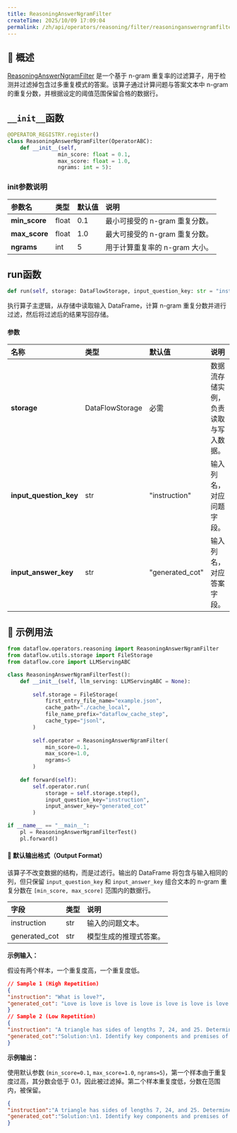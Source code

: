 ```yaml
---
title: ReasoningAnswerNgramFilter
createTime: 2025/10/09 17:09:04
permalink: /zh/api/operators/reasoning/filter/reasoninganswerngramfilter/
---
```


## 📘 概述

[ReasoningAnswerNgramFilter](https://github.com/OpenDCAI/DataFlow/blob/main/dataflow/operators/reasoning/filter/reasoning_answer_ngram_filter.py) 是一个基于 n-gram 重复率的过滤算子，用于检测并过滤掉包含过多重复模式的答案。该算子通过计算问题与答案文本中 n-gram 的重复分数，并根据设定的阈值范围保留合格的数据行。

## `__init__`函数

```python
@OPERATOR_REGISTRY.register()
class ReasoningAnswerNgramFilter(OperatorABC):
    def __init__(self,
                min_score: float = 0.1,
                max_score: float = 1.0,
                ngrams: int = 5):
```

### init参数说明

| 参数名          | 类型  | 默认值 | 说明                           |
| :-------------- | :---- | :----- | :----------------------------- |
| **min_score**   | float | 0.1    | 最小可接受的 n-gram 重复分数。 |
| **max_score**   | float | 1.0    | 最大可接受的 n-gram 重复分数。 |
| **ngrams**      | int   | 5      | 用于计算重复率的 n-gram 大小。 |

## run函数

```python
def run(self, storage: DataFlowStorage, input_question_key: str = "instruction", input_answer_key: str = "generated_cot")
```

执行算子主逻辑，从存储中读取输入 DataFrame，计算 n-gram 重复分数并进行过滤，然后将过滤后的结果写回存储。

#### 参数

| 名称                   | 类型            | 默认值          | 说明                       |
| :--------------------- | :-------------- | :-------------- | :------------------------- |
| **storage**            | DataFlowStorage | 必需            | 数据流存储实例，负责读取与写入数据。 |
| **input_question_key** | str             | "instruction"   | 输入列名，对应问题字段。   |
| **input_answer_key**   | str             | "generated_cot" | 输入列名，对应答案字段。   |

## 🧠 示例用法

```python
from dataflow.operators.reasoning import ReasoningAnswerNgramFilter
from dataflow.utils.storage import FileStorage
from dataflow.core import LLMServingABC

class ReasoningAnswerNgramFilterTest():
    def __init__(self, llm_serving: LLMServingABC = None):
        
        self.storage = FileStorage(
            first_entry_file_name="example.json",
            cache_path="./cache_local",
            file_name_prefix="dataflow_cache_step",
            cache_type="jsonl",
        )
        
        self.operator = ReasoningAnswerNgramFilter(
            min_score=0.1,
            max_score=1.0,
            ngrams=5
        )   
        
    def forward(self):
        self.operator.run(
            storage = self.storage.step(),
            input_question_key="instruction",
            input_answer_key="generated_cot"
        )

if __name__ == "__main__":
    pl = ReasoningAnswerNgramFilterTest()
    pl.forward()
```

#### 🧾 默认输出格式（Output Format）

该算子不改变数据的结构，而是过滤行。输出的 DataFrame 将包含与输入相同的列，但只保留 `input_question_key` 和 `input_answer_key` 组合文本的 n-gram 重复分数在 `[min_score, max_score]` 范围内的数据行。

| 字段          | 类型 | 说明       |
| :------------ | :--- | :--------- |
| instruction   | str  | 输入的问题文本。 |
| generated_cot | str  | 模型生成的推理式答案。 |

**示例输入：**

假设有两个样本，一个重复度高，一个重复度低。

```json
// Sample 1 (High Repetition)
{
"instruction": "What is love?",
"generated_cot": "Love is love is love is love is love is love is love is love."
}
// Sample 2 (Low Repetition)
{
"instruction": "A triangle has sides of lengths 7, 24, and 25. Determine if it is a right triangle.",
"generated_cot":"Solution:\n1. Identify key components and premises of the task\n→ Sides of the triangle are 7, 24, and 25.\n\n2. Apply relevant principles, theorems, or methods with step-by-step derivation or argument\n→ Use the Pythagorean theorem for a right triangle: a^2 + b^2 = c^2.\n→ Assume 25 is the hypotenuse (largest side), then check: 7^2 + 24^2 = 25^2.\n\n3. Perform any necessary calculations or logical checks with intermediate verification\n→ Calculate 7^2: 7^2 = 49.\n→ Calculate 24^2: 24^2 = 576.\n→ Calculate 25^2: 25^2 = 625.\n→ Verify: 49 + 576 = 625.\n\n4. Present the final answer or conclusion in a clear, unambiguous notation\n→ Since 7^2 + 24^2 = 25^2 holds true, the triangle is a right triangle.\n→ The triangle is a right triangle: \\boxed{\text{Yes}}."
}
```

**示例输出：**

使用默认参数 (`min_score=0.1`, `max_score=1.0`, `ngrams=5`)，第一个样本由于重复度过高，其分数会低于 0.1，因此被过滤掉。第二个样本重复度低，分数在范围内，被保留。

```json
{
"instruction":"A triangle has sides of lengths 7, 24, and 25. Determine if it is a right triangle.",
"generated_cot":"Solution:\n1. Identify key components and premises of the task\n→ Sides of the triangle are 7, 24, and 25.\n\n2. Apply relevant principles, theorems, or methods with step-by-step derivation or argument\n→ Use the Pythagorean theorem for a right triangle: a^2 + b^2 = c^2.\n→ Assume 25 is the hypotenuse (largest side), then check: 7^2 + 24^2 = 25^2.\n\n3. Perform any necessary calculations or logical checks with intermediate verification\n→ Calculate 7^2: 7^2 = 49.\n→ Calculate 24^2: 24^2 = 576.\n→ Calculate 25^2: 25^2 = 625.\n→ Verify: 49 + 576 = 625.\n\n4. Present the final answer or conclusion in a clear, unambiguous notation\n→ Since 7^2 + 24^2 = 25^2 holds true, the triangle is a right triangle.\n→ The triangle is a right triangle: \\boxed{\text{Yes}}."
}
```
